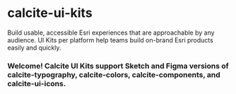 # calcite-ui-kits
Build usable, accessible Esri experiences that are approachable by any audience. UI Kits per platform help teams build on-brand Esri products easily and quickly.

### Welcome! Calcite UI Kits support Sketch and Figma versions of calcite-typography, calcite-colors, calcite-components, and calcite-ui-icons.
